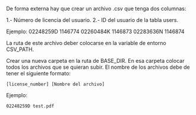 De forma externa hay que crear un archivo .csv que tenga dos columnas:

1.- Número de licencia del usuario.
2.- ID del usuario de la tabla users.

Ejemplo:
02248259D	1146774
02260484K	1146873
02283636N	1146874

La ruta de este archivo deber colocarse en la variable de entorno CSV_PATH.

Crear una nueva carpeta en la ruta de BASE_DIR.
En esa carpeta colocar todos los archivos que se quieran subir.
El nombre de los archivos debe de tener el siguiente formato:

`[license_number] [Nombre del archivo]`

Ejemplo:

`02248259D test.pdf`
